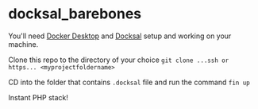 # docksal_barebones

You'll need [Docker Desktop](https://www.docker.com/products/docker-desktop) and [Docksal](https://docksal.io/installation) setup and working on your machine.

Clone this repo to the directory of your choice `git clone ...ssh or https... <myprojectfoldername>`

CD into the folder that contains `.docksal` file and run the command `fin up`

Instant PHP stack!
